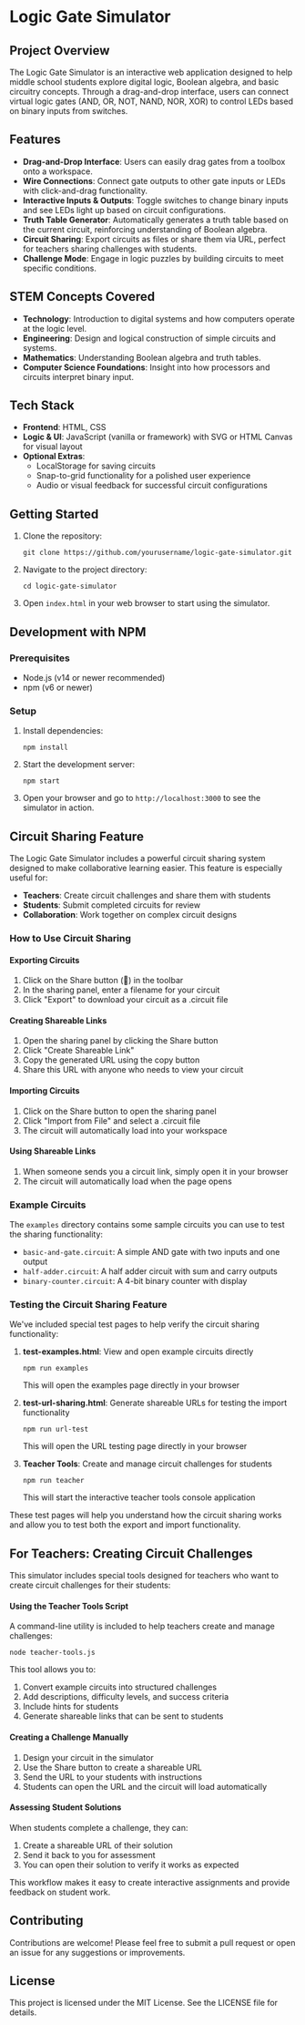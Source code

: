 # Logic Gate Simulator

## Project Overview
The Logic Gate Simulator is an interactive web application designed to help middle school students explore digital logic, Boolean algebra, and basic circuitry concepts. Through a drag-and-drop interface, users can connect virtual logic gates (AND, OR, NOT, NAND, NOR, XOR) to control LEDs based on binary inputs from switches.

## Features
- **Drag-and-Drop Interface**: Users can easily drag gates from a toolbox onto a workspace.
- **Wire Connections**: Connect gate outputs to other gate inputs or LEDs with click-and-drag functionality.
- **Interactive Inputs & Outputs**: Toggle switches to change binary inputs and see LEDs light up based on circuit configurations.
- **Truth Table Generator**: Automatically generates a truth table based on the current circuit, reinforcing understanding of Boolean algebra.
- **Circuit Sharing**: Export circuits as files or share them via URL, perfect for teachers sharing challenges with students.
- **Challenge Mode**: Engage in logic puzzles by building circuits to meet specific conditions.

## STEM Concepts Covered
- **Technology**: Introduction to digital systems and how computers operate at the logic level.
- **Engineering**: Design and logical construction of simple circuits and systems.
- **Mathematics**: Understanding Boolean algebra and truth tables.
- **Computer Science Foundations**: Insight into how processors and circuits interpret binary input.

## Tech Stack
- **Frontend**: HTML, CSS
- **Logic & UI**: JavaScript (vanilla or framework) with SVG or HTML Canvas for visual layout
- **Optional Extras**: 
  - LocalStorage for saving circuits
  - Snap-to-grid functionality for a polished user experience
  - Audio or visual feedback for successful circuit configurations

## Getting Started
1. Clone the repository:
   ```
   git clone https://github.com/yourusername/logic-gate-simulator.git
   ```
2. Navigate to the project directory:
   ```
   cd logic-gate-simulator
   ```
3. Open `index.html` in your web browser to start using the simulator.

## Development with NPM

### Prerequisites
- Node.js (v14 or newer recommended)
- npm (v6 or newer)

### Setup
1. Install dependencies:
   ```
   npm install
   ```
2. Start the development server:
   ```
   npm start
   ```
3. Open your browser and go to `http://localhost:3000` to see the simulator in action.

## Circuit Sharing Feature

The Logic Gate Simulator includes a powerful circuit sharing system designed to make collaborative learning easier. This feature is especially useful for:

- **Teachers**: Create circuit challenges and share them with students
- **Students**: Submit completed circuits for review
- **Collaboration**: Work together on complex circuit designs

### How to Use Circuit Sharing

#### Exporting Circuits
1. Click on the Share button (🔗) in the toolbar
2. In the sharing panel, enter a filename for your circuit
3. Click "Export" to download your circuit as a .circuit file

#### Creating Shareable Links
1. Open the sharing panel by clicking the Share button
2. Click "Create Shareable Link"
3. Copy the generated URL using the copy button
4. Share this URL with anyone who needs to view your circuit

#### Importing Circuits
1. Click on the Share button to open the sharing panel
2. Click "Import from File" and select a .circuit file
3. The circuit will automatically load into your workspace

#### Using Shareable Links
1. When someone sends you a circuit link, simply open it in your browser
2. The circuit will automatically load when the page opens

### Example Circuits

The `examples` directory contains some sample circuits you can use to test the sharing functionality:

- `basic-and-gate.circuit`: A simple AND gate with two inputs and one output
- `half-adder.circuit`: A half adder circuit with sum and carry outputs
- `binary-counter.circuit`: A 4-bit binary counter with display

### Testing the Circuit Sharing Feature

We've included special test pages to help verify the circuit sharing functionality:

1. **test-examples.html**: View and open example circuits directly
   ```
   npm run examples
   ```
   This will open the examples page directly in your browser

2. **test-url-sharing.html**: Generate shareable URLs for testing the import functionality
   ```
   npm run url-test
   ```
   This will open the URL testing page directly in your browser

3. **Teacher Tools**: Create and manage circuit challenges for students
   ```
   npm run teacher
   ```
   This will start the interactive teacher tools console application

These test pages will help you understand how the circuit sharing works and allow you to test both the export and import functionality.

## For Teachers: Creating Circuit Challenges

This simulator includes special tools designed for teachers who want to create circuit challenges for their students:

#### Using the Teacher Tools Script

A command-line utility is included to help teachers create and manage challenges:

```
node teacher-tools.js
```

This tool allows you to:
1. Convert example circuits into structured challenges
2. Add descriptions, difficulty levels, and success criteria
3. Include hints for students
4. Generate shareable links that can be sent to students

#### Creating a Challenge Manually

1. Design your circuit in the simulator
2. Use the Share button to create a shareable URL
3. Send the URL to your students with instructions
4. Students can open the URL and the circuit will load automatically

#### Assessing Student Solutions

When students complete a challenge, they can:
1. Create a shareable URL of their solution
2. Send it back to you for assessment
3. You can open their solution to verify it works as expected

This workflow makes it easy to create interactive assignments and provide feedback on student work.

## Contributing
Contributions are welcome! Please feel free to submit a pull request or open an issue for any suggestions or improvements.

## License
This project is licensed under the MIT License. See the LICENSE file for details.